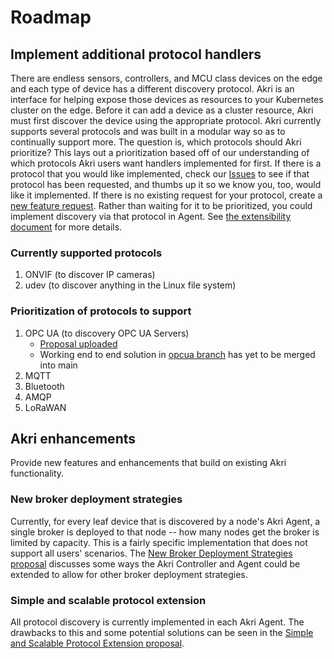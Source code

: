# Roadmap
## Implement additional protocol handlers
There are endless sensors, controllers, and MCU class devices on the edge and each type of device has a different
discovery protocol. Akri is an interface for helping expose those devices as resources to your Kubernetes cluster on
the edge. Before it can add a device as a cluster resource, Akri must first discover the device using the appropriate
protocol. Akri currently supports several protocols and was built in a modular way so as to continually support more.
The question is, which protocols should Akri prioritize? This lays out a prioritization based off of our understanding
of which protocols Akri users want handlers implemented for first. If there is a protocol that you would like
implemented, check our [Issues](https://github.com/deislabs/akri/issues) to see if that protocol has been requested,
and thumbs up it so we know you, too, would like it implemented. If there is no existing request for your protocol,
create a [new feature request](https://github.com/deislabs/akri/issues/new/choose). Rather than waiting for it to be
prioritized, you could implement discovery via that protocol in Agent. See [the extensibility document](./extensibility.md) 
for more details.

### Currently supported protocols
1. ONVIF (to discover IP cameras)
1. udev (to discover anything in the Linux file system)

### Prioritization of protocols to support
1. OPC UA (to discovery OPC UA Servers) 
    - [Proposal uploaded](./proposals/opcua.md)
    - Working end to end solution in [opcua branch](https://github.com/deislabs/akri/tree/opcua) has yet to be merged into main
1. MQTT
1. Bluetooth
1. AMQP
1. LoRaWAN

## Akri enhancements
Provide new features and enhancements that build on existing Akri functionality.
### New broker deployment strategies
Currently, for every leaf device that is discovered by a node's Akri Agent, a single broker is deployed to that node --
how many nodes get the broker is limited by capacity. This is a fairly specific implementation that does not support all
users' scenarios. The [New Broker Deployment Strategies proposal](./proposals/broker-deployment-strategies.md) discusses
some ways the Akri Controller and Agent could be extended to allow for other broker deployment strategies.
### Simple and scalable protocol extension
All protocol discovery is currently implemented in each Akri Agent. The drawbacks to this and some potential solutions
can be seen in the [Simple and Scalable Protocol Extension proposal](./proposals/simple-protocol-extension.md).

